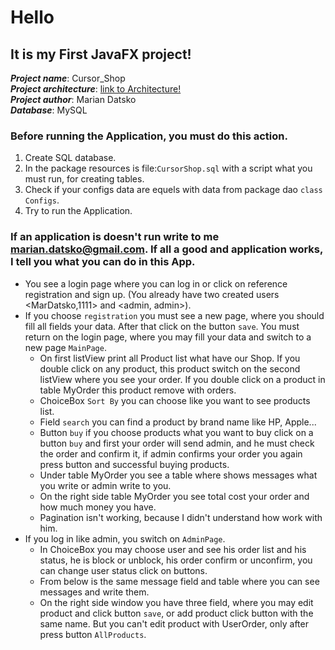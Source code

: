 # **Hello**
## **It is my First JavaFX project!**

**_Project name_**: Cursor_Shop\
**_Project architecture_**: [link to Architecture!](https://docs.google.com/document/d/1pER0GMJi0UiTHflIvRDQ2-xpEoXuct0njte7eMCm5LY/edit?fbclid=IwAR1v4ZZe2O3GODokTU35zDzNjn8dQipPJMeC6pPySoqynLhI5xYA5FW5YvU)\
**_Project author_**: Marian Datsko\
**_Database_**: MySQL

### Before running the Application, you must do this action.
1) Create SQL database.
2) In the package resources is file:`CursorShop.sql` with a script what you must run, for creating tables.
3) Check if your configs data are equels with data from package dao `class Configs`.
4) Try to run the Application.

### If an application is doesn't run write to me <marian.datsko@gmail.com>. If all a good and application works, I tell you what you can do in this App.
* You see a login page where you can log in or click on reference registration and sign up. (You already have two created users <MarDatsko,1111> and <admin, admin>).
* If you choose `registration` you must see a new page, where you should fill all fields your data. After that click on the button `save`. You must return on the login page, where you may fill your data and switch to a new page `MainPage`.
  * On first listView print all Product list what have our Shop. If you double click on any product, this product switch on the second listView where you see your order.  If you double click on a product in table MyOrder this product remove with orders.
  * ChoiceBox `Sort By` you can choose like you want to see products list.
  * Field `search` you can find a product by brand name like HP, Apple...
  * Button `buy` if you choose products what you want to buy click on a button `buy` and first your order will send admin, and he must check the order and confirm it, if admin confirms your order you again press button and successful buying products.
  * Under table MyOrder you see a table where shows messages what you write or admin write to you.
  * On the right side table MyOrder you see total cost your order and how much money you have.
  * Pagination isn't working, because I didn't understand how work with him.
* If you log in like admin, you switch on `AdminPage`.
  * In ChoiceBox you may choose user and see his order list and his status, he is block or unblock, his order confirm or unconfirm, you can change user status click on buttons.
  * From below is the same message field and table where you can see messages and write them.
  * On the right side window you have three field, where you may edit product and click button `save`, or add product click button with the same name. But you can't edit product with UserOrder, only after press button `AllProducts`.
